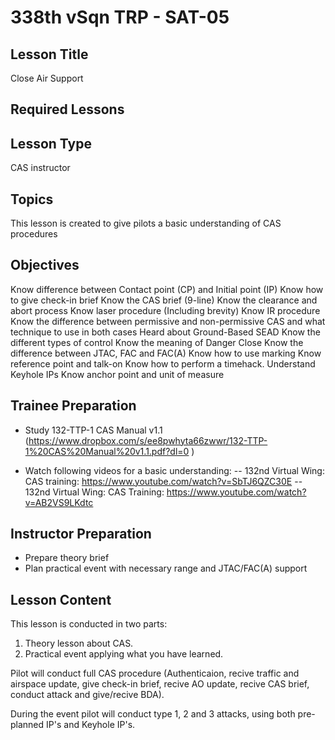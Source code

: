 # 338th vSqn TRP - SAT-05
## Lesson Title
Close Air Support

## Required Lessons


## Lesson Type
CAS instructor

## Topics
This lesson is created to give pilots a basic understanding of CAS procedures

## Objectives
Know difference between Contact point (CP) and Initial point (IP)
Know how to give check-in brief
Know the CAS brief (9-line)
Know the clearance and abort process
Know laser procedure (Including brevity)
Know IR procedure
Know the difference between permissive and non-permissive CAS and what technique to use in both cases
Heard about Ground-Based SEAD
Know the different types of control
Know the meaning of Danger Close
Know the difference between JTAC, FAC and FAC(A)
Know how to use marking
Know reference point and talk-on
Know how to perform a timehack.
Understand Keyhole IPs
Know anchor point and unit of measure

## Trainee Preparation
- Study 132-TTP-1 CAS Manual v1.1 (https://www.dropbox.com/s/ee8pwhyta66zwwr/132-TTP-1%20CAS%20Manual%20v1.1.pdf?dl=0 )

- Watch following videos for a basic understanding:
-- 132nd Virtual Wing: CAS training: https://www.youtube.com/watch?v=SbTJ6QZC30E
-- 132nd Virtual Wing: CAS Training: https://www.youtube.com/watch?v=AB2VS9LKdtc

## Instructor Preparation
- Prepare theory brief
- Plan practical event with necessary range and JTAC/FAC(A) support


## Lesson Content
This lesson is conducted in two parts:
1. Theory lesson about CAS.
2. Practical event applying what you have learned.

Pilot will conduct full CAS procedure (Authenticaion, recive traffic and airspace update, give check-in brief, recive AO update, recive CAS brief, conduct attack and give/recive BDA).

During the event pilot will conduct type 1, 2 and 3 attacks, using both pre-planned IP's and Keyhole IP's.